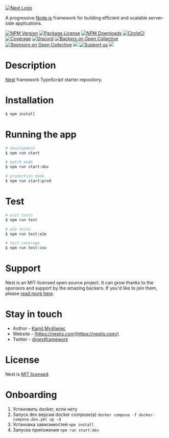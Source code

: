 [![Nest Logo](https://nestjs.com/img/logo-small.svg)](http://nestjs.com/)

A progressive [Node.js](http://nodejs.org) framework for building efficient and scalable server-side applications.

[![NPM Version](https://img.shields.io/npm/v/@nestjs/core.svg)](https://www.npmjs.com/~nestjscore) [![Package License](https://img.shields.io/npm/l/@nestjs/core.svg)](https://www.npmjs.com/~nestjscore) [![NPM Downloads](https://img.shields.io/npm/dm/@nestjs/common.svg)](https://www.npmjs.com/~nestjscore) [![CircleCI](https://img.shields.io/circleci/build/github/nestjs/nest/master)][circleci-url] [![Coverage](https://coveralls.io/repos/github/nestjs/nest/badge.svg?branch=master#9)](https://coveralls.io/github/nestjs/nest?branch=master) [![Discord](https://img.shields.io/badge/discord-online-brightgreen.svg)](https://discord.gg/G7Qnnhy) [![Backers on Open Collective](https://opencollective.com/nest/backers/badge.svg)](https://opencollective.com/nest#backer) [![Sponsors on Open Collective](https://opencollective.com/nest/sponsors/badge.svg)](https://opencollective.com/nest#sponsor) [![](https://img.shields.io/badge/Donate-PayPal-ff3f59.svg)](https://paypal.me/kamilmysliwiec) [![Support us](https://img.shields.io/badge/Support%20us-Open%20Collective-41B883.svg)](https://opencollective.com/nest#sponsor) [![](https://img.shields.io/twitter/follow/nestframework.svg?style=social&label=Follow)](https://twitter.com/nestframework) 

<!-- [![Backers on Open Collective](https://opencollective.com/nest/backers/badge.svg)](https://opencollective.com/nest#backer) [![Sponsors on Open Collective](https://opencollective.com/nest/sponsors/badge.svg)](https://opencollective.com/nest#sponsor) -->

 # Description

[Nest](https://github.com/nestjs/nest) framework TypeScript starter repository.

# Installation

```bash
$ npm install
```

# Running the app

```bash
# development
$ npm run start

# watch mode
$ npm run start:dev

# production mode
$ npm run start:prod
```

# Test

```bash
# unit tests
$ npm run test

# e2e tests
$ npm run test:e2e

# test coverage
$ npm run test:cov
```

# Support

Nest is an MIT-licensed open source project. It can grow thanks to the sponsors and support by the amazing backers. If you'd like to join them, please [read more here](https://docs.nestjs.com/support).

# Stay in touch

- Author - [Kamil Myśliwiec](https://kamilmysliwiec.com)
- Website - [https://nestjs.com](https://nestjs.com/)
- Twitter - [@nestframework](https://twitter.com/nestframework)

# License

Nest is [MIT licensed](LICENSE).

# Onboarding

1. Установить docker, если нету
2. Запуск dev версии docker compose(а) `docker compose -f docker-compose.dev.yml up -d`
3. Установка зависимостей `npm install`
4. Запуска приложения `npm run start:dev`

[circleci-image]: https://img.shields.io/circleci/build/github/nestjs/nest/master?token=abc123def456
[circleci-url]: https://circleci.com/gh/nestjs/nest

